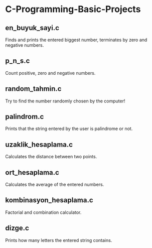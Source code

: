 # C-Programming-Basic-Projects

## en_buyuk_sayi.c
Finds and prints the entered biggest number, terminates by zero and negative numbers.

## p_n_s.c
Count positive, zero and negative numbers.

## random_tahmin.c
Try to find the number randomly chosen by the computer!

## palindrom.c
Prints that the string entered by the user is palindrome or not.

## uzaklik_hesaplama.c
Calculates the distance between two points.

## ort_hesaplama.c
Calculates the average of the entered numbers.

## kombinasyon_hesaplama.c
Factorial and combination calculator.

## dizge.c
Prints how many letters the entered string contains.